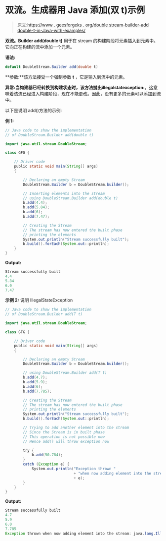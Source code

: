 # 双流。生成器用 Java 添加(双 t)示例

> 原文:[https://www . geesforgeks . org/double stream-builder-add double-t-in-Java-with-examples/](https://www.geeksforgeeks.org/doublestream-builder-adddouble-t-in-java-with-examples/)

**双流。Builder add(double t)** 用于在 stream 的构建阶段将元素插入到元素中。它向正在构建的流中添加一个元素。

**语法:**

```java
default DoubleStream.Builder add(double t)
```

**参数:**该方法接受一个强制参数 **t** ，它是输入到流中的元素。

**异常:**当构建器已经转换到构建状态时，该方法抛出**illegalstatexception:**。这意味着该流已经进入构建阶段，现在不能更改。因此，没有更多的元素可以添加到流中。

以下是说明 add()方法的示例:

**例 1:**

```java
// Java code to show the implementation
// of DoubleStream.Builder add(double t)

import java.util.stream.DoubleStream;

class GFG {

    // Driver code
    public static void main(String[] args)
    {

        // Declaring an empty Stream
        DoubleStream.Builder b = DoubleStream.builder();

        // Inserting elements into the stream
        // using DoubleStream.Builder add(double t)
        b.add(4.4);
        b.add(5.84);
        b.add(6);
        b.add(7.47);

        // Creating the Stream
        // The stream has now entered the built phase
        // printing the elements
        System.out.println("Stream successfully built");
        b.build().forEach(System.out::println);
    }
}
```

**Output:**

```java
Stream successfully built
4.4
5.84
6.0
7.47

```

**示例 2:** 说明 IllegalStateException

```java
// Java code to show the implementation
// of DoubleStream.Builder add(T t)

import java.util.stream.DoubleStream;

class GFG {

    // Driver code
    public static void main(String[] args)
    {

        // Declaring an empty Stream
        DoubleStream.Builder b = DoubleStream.builder();

        // using DoubleStream.Builder add(T t)
        b.add(4.7);
        b.add(5.9);
        b.add(6);
        b.add(7.785);

        // Creating the Stream
        // The stream has now entered the built phase
        // printing the elements
        System.out.println("Stream successfully built");
        b.build().forEach(System.out::println);

        // Trying to add another element into the stream
        // Since the Stream is in built phase
        // This operation is not possible now
        // Hence add() will throw exception now

        try {
            b.add(50.784);
        }
        catch (Exception e) {
            System.out.println("Exception thrown "
                               + "when now adding element into the stream: "
                               + e);
        }
    }
}
```

**Output:**

```java
Stream successfully built
4.7
5.9
6.0
7.785
Exception thrown when now adding element into the stream: java.lang.IllegalStateException

```